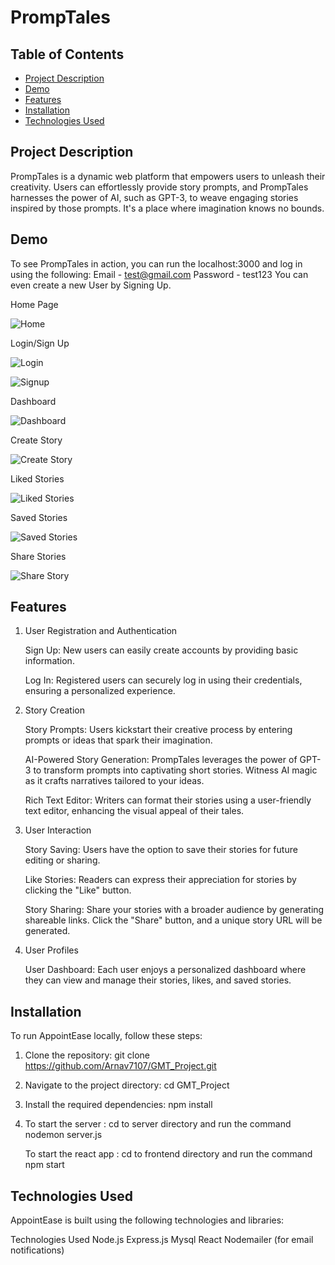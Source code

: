 # PrompTales

## Table of Contents

- [Project Description](#project-description)
- [Demo](#demo)
- [Features](#features)
- [Installation](#installation)
- [Technologies Used](#technologies-used)


## Project Description

PrompTales is a dynamic web platform that empowers users to unleash their creativity. Users can effortlessly provide story prompts, and PrompTales harnesses the power of AI, such as GPT-3, to weave engaging stories inspired by those prompts. It's a place where imagination knows no bounds.

## Demo

To see PrompTales in action, you can run the localhost:3000 and log in using the following:
   Email - test@gmail.com
   Password - test123
You can even create a new User by Signing Up.


Home Page

![Home](https://github.com/Arnav7107/PrompTales/assets/109273538/27ffb729-3820-4c12-9401-b16d6fd1d5f7)


Login/Sign Up

![Login](https://github.com/Arnav7107/PrompTales/assets/109273538/3651bdbb-357d-40e8-910e-fe5a1315c691)

![Signup](https://github.com/Arnav7107/PrompTales/assets/109273538/03b3e657-f59d-4e28-8c84-120a687272c1)


Dashboard

![Dashboard](https://github.com/Arnav7107/PrompTales/assets/109273538/6ea570b6-438e-444f-9343-35c4bd3e9f8b)


Create Story

![Create Story](https://github.com/Arnav7107/PrompTales/assets/109273538/7d7e7d6b-4684-4aaa-a08b-6e8815ab1987)


Liked Stories

![Liked Stories](https://github.com/Arnav7107/PrompTales/assets/109273538/64f63008-fe85-4cde-9035-6e838db787d2)


Saved Stories

![Saved Stories](https://github.com/Arnav7107/PrompTales/assets/109273538/d822bd2c-13ae-4afd-904e-006262f1a357)


Share Stories

![Share Story](https://github.com/Arnav7107/PrompTales/assets/109273538/4ab19a8a-4ba1-4f0b-b77b-311a7f56722b)



## Features

1. User Registration and Authentication

    Sign Up: New users can easily create accounts by providing basic information.

    Log In: Registered users can securely log in using their credentials, ensuring a personalized experience.

2. Story Creation

    Story Prompts: Users kickstart their creative process by entering prompts or ideas that spark their imagination.

    AI-Powered Story Generation: PrompTales leverages the power of GPT-3 to transform prompts into captivating short stories. Witness AI magic as it crafts narratives tailored to your ideas.

    Rich Text Editor: Writers can format their stories using a user-friendly text editor, enhancing the visual appeal of their tales.

3. User Interaction

    Story Saving: Users have the option to save their stories for future editing or sharing.
   
    Like Stories: Readers can express their appreciation for stories by clicking the "Like" button.

    Story Sharing: Share your stories with a broader audience by generating shareable links. Click the "Share" button, and a unique story URL will be generated.

    
4. User Profiles

    User Dashboard: Each user enjoys a personalized dashboard where they can view and manage their stories, likes, and saved stories.


## Installation

To run AppointEase locally, follow these steps:

1. Clone the repository:
    git clone https://github.com/Arnav7107/GMT_Project.git

2. Navigate to the project directory:
   cd GMT_Project
   
3. Install the required dependencies:
   npm install

4. To start the server :
   cd to server directory and run the command nodemon server.js

   To start the react app :
   cd to frontend directory and run the command npm start

## Technologies Used

AppointEase is built using the following technologies and libraries:

Technologies Used
    Node.js
    Express.js
    Mysql
    React
    Nodemailer (for email notifications)

   

